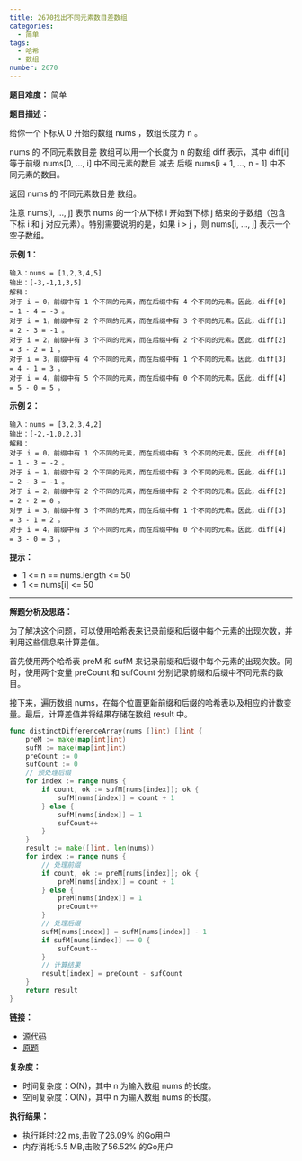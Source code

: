 ```yaml
---
title: 2670找出不同元素数目差数组
categories:
  - 简单
tags:
  - 哈希
  - 数组
number: 2670
---
```


**题目难度：** 简单

**题目描述：**

给你一个下标从 0 开始的数组 nums ，数组长度为 n 。

nums 的 不同元素数目差 数组可以用一个长度为 n 的数组 diff 表示，其中 diff[i] 等于前缀 nums[0, ..., i] 中不同元素的数目 减去 后缀 nums[i + 1, ..., n - 1] 中不同元素的数目。

返回 nums 的 不同元素数目差 数组。

注意 nums[i, ..., j] 表示 nums 的一个从下标 i 开始到下标 j 结束的子数组（包含下标 i 和 j 对应元素）。特别需要说明的是，如果 i > j ，则 nums[i, ..., j] 表示一个空子数组。

**示例 1：**
```
输入：nums = [1,2,3,4,5]
输出：[-3,-1,1,3,5]
解释：
对于 i = 0，前缀中有 1 个不同的元素，而在后缀中有 4 个不同的元素。因此，diff[0] = 1 - 4 = -3 。
对于 i = 1，前缀中有 2 个不同的元素，而在后缀中有 3 个不同的元素。因此，diff[1] = 2 - 3 = -1 。
对于 i = 2，前缀中有 3 个不同的元素，而在后缀中有 2 个不同的元素。因此，diff[2] = 3 - 2 = 1 。
对于 i = 3，前缀中有 4 个不同的元素，而在后缀中有 1 个不同的元素。因此，diff[3] = 4 - 1 = 3 。
对于 i = 4，前缀中有 5 个不同的元素，而在后缀中有 0 个不同的元素。因此，diff[4] = 5 - 0 = 5 。
```


**示例 2：**
```
输入：nums = [3,2,3,4,2]
输出：[-2,-1,0,2,3]
解释：
对于 i = 0，前缀中有 1 个不同的元素，而在后缀中有 3 个不同的元素。因此，diff[0] = 1 - 3 = -2 。
对于 i = 1，前缀中有 2 个不同的元素，而在后缀中有 3 个不同的元素。因此，diff[1] = 2 - 3 = -1 。
对于 i = 2，前缀中有 2 个不同的元素，而在后缀中有 2 个不同的元素。因此，diff[2] = 2 - 2 = 0 。
对于 i = 3，前缀中有 3 个不同的元素，而在后缀中有 1 个不同的元素。因此，diff[3] = 3 - 1 = 2 。
对于 i = 4，前缀中有 3 个不同的元素，而在后缀中有 0 个不同的元素。因此，diff[4] = 3 - 0 = 3 。 
```

**提示：**
- 1 <= n == nums.length <= 50
- 1 <= nums[i] <= 50

---
**解题分析及思路：**

为了解决这个问题，可以使用哈希表来记录前缀和后缀中每个元素的出现次数，并利用这些信息来计算差值。

首先使用两个哈希表 preM 和 sufM 来记录前缀和后缀中每个元素的出现次数。同时，使用两个变量 preCount 和 sufCount 分别记录前缀和后缀中不同元素的数目。

接下来，遍历数组 nums，在每个位置更新前缀和后缀的哈希表以及相应的计数变量。最后，计算差值并将结果存储在数组 result 中。

```go
func distinctDifferenceArray(nums []int) []int {
	preM := make(map[int]int)
	sufM := make(map[int]int)
	preCount := 0
	sufCount := 0
	// 预处理后缀
	for index := range nums {
		if count, ok := sufM[nums[index]]; ok {
			sufM[nums[index]] = count + 1
		} else {
			sufM[nums[index]] = 1
			sufCount++
		}
	}
	result := make([]int, len(nums))
	for index := range nums {
		// 处理前缀
		if count, ok := preM[nums[index]]; ok {
			preM[nums[index]] = count + 1
		} else {
			preM[nums[index]] = 1
			preCount++
		}
		// 处理后缀
		sufM[nums[index]] = sufM[nums[index]] - 1
		if sufM[nums[index]] == 0 {
			sufCount--
		}
		// 计算结果
		result[index] = preCount - sufCount
	}
	return result
}
```

**链接：**
- [源代码](https://github.com/lomtom/algorithm-go/blob/main/leetcode/2670找出不同元素数目差数组_test.go)
- [原题](https://leetcode.cn/problems/find-the-distinct-difference-array)

**复杂度：**

- 时间复杂度：O(N)，其中 n 为输入数组 nums 的长度。
- 空间复杂度：O(N)，其中 n 为输入数组 nums 的长度。

**执行结果：**

- 执行耗时:22 ms,击败了26.09% 的Go用户
- 内存消耗:5.5 MB,击败了56.52% 的Go用户
